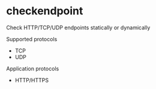 checkendpoint
=============

Check HTTP/TCP/UDP endpoints statically or dynamically

Supported protocols
- TCP
- UDP

Application protocols
- HTTP/HTTPS
